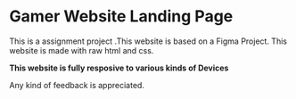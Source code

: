 # Gamer Website Landing Page

This is a assignment project .This website is based on a Figma Project. This website is made with raw html and css. 

**This website is fully resposive to various kinds of Devices**

Any kind of feedback is appreciated.
